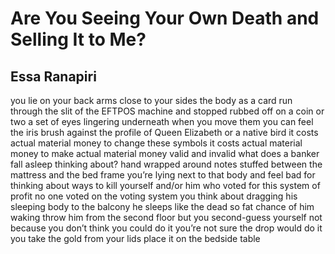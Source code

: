 # Are You Seeing Your Own Death and Selling It to Me?
## Essa Ranapiri
you lie on your back
arms close to your sides
the body as a card run through the slit of the EFTPOS machine
and stopped
rubbed off on a coin or two a set of eyes lingering underneath
when you move them you can feel the iris brush against the profile of Queen
Elizabeth
or a native bird
it costs actual material money to change these symbols
it costs actual material money to make actual material money valid and invalid
what does a banker fall asleep thinking about?
hand wrapped around notes stuffed between the mattress and the bed frame
you’re lying next to that body and feel bad
for thinking about ways to kill yourself and/or him
who voted for this system of profit
no one voted on the voting system
you think about dragging his sleeping body to the balcony
he sleeps like the dead
so fat chance of him waking
throw him from the second floor
but you second-guess yourself
not because you don’t think you could do it
you’re not sure the drop would do it
you take the gold from your lids
place it on the bedside table